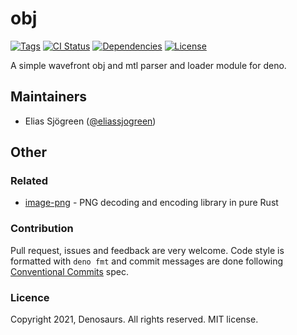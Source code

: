 # obj

[![Tags](https://img.shields.io/github/release/denosaurs/obj)](https://github.com/denosaurs/obj/releases)
[![CI Status](https://img.shields.io/github/workflow/status/denosaurs/obj/check)](https://github.com/denosaurs/obj/actions)
[![Dependencies](https://img.shields.io/github/workflow/status/denosaurs/obj/depsbot?label=dependencies)](https://github.com/denosaurs/depsbot)
[![License](https://img.shields.io/github/license/denosaurs/obj)](https://github.com/denosaurs/obj/blob/master/LICENSE)

A simple wavefront obj and mtl parser and loader module for deno.

## Maintainers

- Elias Sjögreen ([@eliassjogreen](https://github.com/eliassjogreen))

## Other

### Related

- [image-png](https://github.com/image-rs/image-png) - PNG decoding and encoding
  library in pure Rust

### Contribution

Pull request, issues and feedback are very welcome. Code style is formatted with
`deno fmt` and commit messages are done following
[Conventional Commits](https://www.conventionalcommits.org/en/v1.0.0/) spec.

### Licence

Copyright 2021, Denosaurs. All rights reserved. MIT license.

